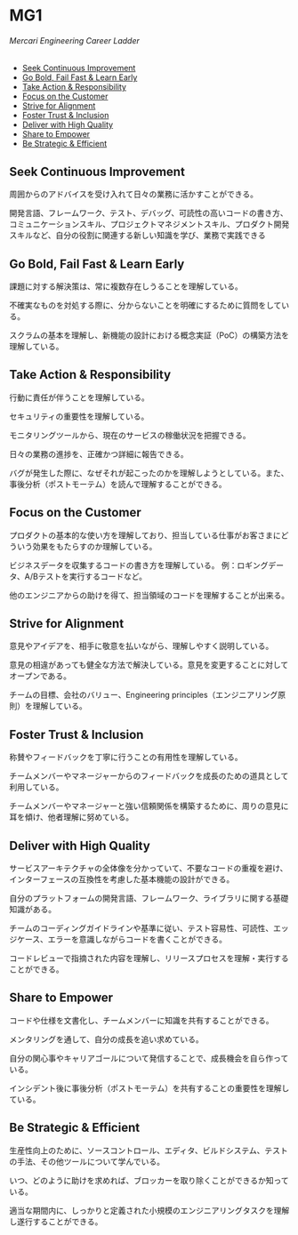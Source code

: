 # MG1
###### Mercari Engineering Career Ladder

 * [Seek Continuous Improvement](#seek-continuous-improvement)
 * [Go Bold, Fail Fast & Learn Early](#go-bold-fail-fast--learn-early)
 * [Take Action & Responsibility](#take-action--responsibility)
 * [Focus on the Customer](#focus-on-the-customer)
 * [Strive for Alignment](#strive-for-alignment)
 * [Foster Trust & Inclusion](#foster-trust--inclusion)
 * [Deliver with High Quality](#deliver-with-high-quality)
 * [Share to Empower](#share-to-empower)
 * [Be Strategic & Efficient](#be-strategic--efficient)

## Seek Continuous Improvement
周囲からのアドバイスを受け入れて日々の業務に活かすことができる。

開発言語、フレームワーク、テスト、デバッグ、可読性の高いコードの書き方、コミュニケーションスキル、プロジェクトマネジメントスキル、プロダクト開発スキルなど、自分の役割に関連する新しい知識を学び、業務で実践できる


## Go Bold, Fail Fast & Learn Early
課題に対する解決策は、常に複数存在しうることを理解している。

不確実なものを対処する際に、分からないことを明確にするために質問をしている。

スクラムの基本を理解し、新機能の設計における概念実証（PoC）の構築方法を理解している。


## Take Action & Responsibility
行動に責任が伴うことを理解している。

セキュリティの重要性を理解している。

モニタリングツールから、現在のサービスの稼働状況を把握できる。

日々の業務の進捗を、正確かつ詳細に報告できる。

バグが発生した際に、なぜそれが起こったのかを理解しようとしている。また、事後分析（ポストモーテム）を読んで理解することができる。


## Focus on the Customer
プロダクトの基本的な使い方を理解しており、担当している仕事がお客さまにどういう効果をもたらすのか理解している。

ビジネスデータを収集するコードの書き方を理解している。
例：ロギングデータ、A/Bテストを実行するコードなど。

他のエンジニアからの助けを得て、担当領域のコードを理解することが出来る。


## Strive for Alignment
意見やアイデアを、相手に敬意を払いながら、理解しやすく説明している。

意見の相違があっても健全な方法で解決している。意見を変更することに対してオープンである。

チームの目標、会社のバリュー、Engineering principles（エンジニアリング原則）を理解している。


## Foster Trust & Inclusion
称賛やフィードバックを丁寧に行うことの有用性を理解している。

チームメンバーやマネージャーからのフィードバックを成長のための道具として利用している。

チームメンバーやマネージャーと強い信頼関係を構築するために、周りの意見に耳を傾け、他者理解に努めている。


## Deliver with High Quality
サービスアーキテクチャの全体像を分かっていて、不要なコードの重複を避け、インターフェースの互換性を考慮した基本機能の設計ができる。

自分のプラットフォームの開発言語、フレームワーク、ライブラリに関する基礎知識がある。

チームのコーディングガイドラインや基準に従い、テスト容易性、可読性、エッジケース、エラーを意識しながらコードを書くことができる。

コードレビューで指摘された内容を理解し、リリースプロセスを理解・実行することができる。


## Share to Empower
コードや仕様を文書化し、チームメンバーに知識を共有することができる。

メンタリングを通して、自分の成長を追い求めている。

自分の関心事やキャリアゴールについて発信することで、成長機会を自ら作っている。

インシデント後に事後分析（ポストモーテム）を共有することの重要性を理解している。


## Be Strategic & Efficient
生産性向上のために、ソースコントロール、エディタ、ビルドシステム、テストの手法、その他ツールについて学んでいる。

いつ、どのように助けを求めれば、ブロッカーを取り除くことができるか知っている。

適当な期間内に、しっかりと定義された小規模のエンジニアリングタスクを理解し遂行することができる。
